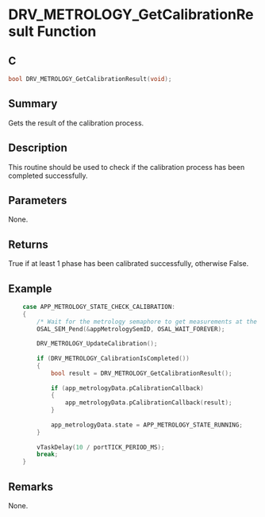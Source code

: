 # DRV_METROLOGY_GetCalibrationResult Function

## C

```c
bool DRV_METROLOGY_GetCalibrationResult(void);
```

## Summary

Gets the result of the calibration process. 

## Description

This routine should be used to check if the calibration process has been completed successfully.

## Parameters

None.

## Returns

True if at least 1 phase has been calibrated successfully, otherwise False.

## Example

```c
    case APP_METROLOGY_STATE_CHECK_CALIBRATION:
    {
        /* Wait for the metrology semaphore to get measurements at the end of the integration period. */
        OSAL_SEM_Pend(&appMetrologySemID, OSAL_WAIT_FOREVER);
        
        DRV_METROLOGY_UpdateCalibration();
        
        if (DRV_METROLOGY_CalibrationIsCompleted())
        {
            bool result = DRV_METROLOGY_GetCalibrationResult();
            
            if (app_metrologyData.pCalibrationCallback)
            {
                app_metrologyData.pCalibrationCallback(result);
            }
            
            app_metrologyData.state = APP_METROLOGY_STATE_RUNNING;
        }
        
        vTaskDelay(10 / portTICK_PERIOD_MS);
        break;
    }

```

## Remarks

None.

